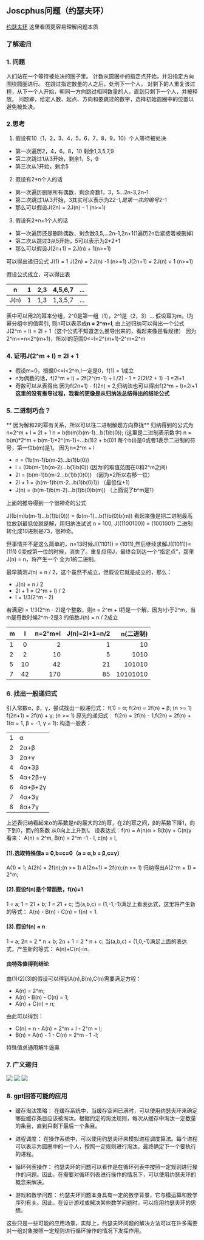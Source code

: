 ## Joscphus问题（约瑟夫环）
[约瑟夫环](https://zh.wikipedia.org/wiki/%E7%BA%A6%E7%91%9F%E5%A4%AB%E6%96%AF%E9%97%AE%E9%A2%98)
这里看图更容易理解问题本质
### 了解递归

### 1. 问题
人们站在一个等待被处决的圈子里。 计数从圆圈中的指定点开始，并沿指定方向围绕圆圈进行。 在跳过指定数量的人之后，处刑下一个人。 对剩下的人重复该过程，从下一个人开始，朝同一方向跳过相同数量的人，直到只剩下一个人，并被释放。
问题即，给定人数、起点、方向和要跳过的数字，选择初始圆圈中的位置以避免被处决。

### 2.思考
1. 假设有10（1，2，3，4，5，6，7，8，9，10）个人等待被处决
- 第一次遍历2，4，6，8，10 剩余1,3,5,7,9
- 第二次跳过1从3开始，剩余1，5，9
- 第三次从1开始，剩余5

2. 假设有2*n个人的话
- 第一次遍历删除所有偶数，剩余奇数1，3，5...2n-3,2n-1
- 第二次跳过1从3开始，3其实可以表示为2*2-1,是第一次的编号*2-1
- 那么可以假设J(2n) = 2J(n) - 1 (n>=1)

3. 假设有2*n+1个人的话
- 第一次遍历还是删除偶数，剩余数3,5,...2n-1,2n+1(1遍历2n后紧接着被删掉)
- 第二次从跳过3从5开始，5可以表示为2*2+1
- 那么可以假设J(2n+1) = 2J(n) + 1(n>=1)

可以得出递归公式
J(1) = 1
J(2n) = 2J(n) -1 (n>=1)
J(2n+1) = 2J(n) + 1 (n>=1)

假设公式成立，可以得出表

| n    | 1  | 2,3 | 4,5,6,7 | ... |
|------|:--:|----:|--------:|----:|
| J(n) | 1  | 1,3 | 1,3,5,7 | ... |

表中可以用2的幂来分组，2^0是第一组（1），2^1是（2，3）...
假设幂为m，l为幂分组中的值索引, 则n可以表示成**n = 2^m+l**,
由上述归纳可以得出一个公式J(2^m + l) = 2l + 1（这个公式不知道怎么推导出来的，看起来像是看规律）
因为2^m<=n<2^(m+1)，所以l的范围0<=l<2^(m+1)-2^m=2^m


### 4. 证明J(2^m + l) = 2l + 1
- 假设m=0，根据0<=l<2^m,l一定是0，f(1) = 1成立
- n为偶数的话，f(2^m + l) = 2f(2^(m-1) + l /2) - 1 = 2(2l/2 + 1) -1 =2l+1
- 奇数可以从表得出 因为f(2n+1) - f(2n) = 2,归纳法也可以得出f(2^m + l)=2l+1
**这里的没有推导过程，我看的更像是从归纳法总结得出的结论公式**


### 5. 二进制巧合？
** 因为解和2的幂有关系，所以可以往二进制解题方向靠拢**
归纳得到的公式为n=2^m + l = 2l + 1
n = b(b(m)b(m-1)...b(1)b(0)); (这里是二进制表示数字)
n = b(m)*2^m + b(m-1)*2^(m-1)+...b(1)2 + b(0)1
每个b(i)是0或者1表示二进制的符号，第一位b(m)是1。
因为n=2^m + l
- n = (1b(m-1)b(m-2)...b(1)b(0))
- l = (0b(m-1)b(m-2)...b(1)b(0)) (因为l的取值范围在0和2^m之间)
- 2l = (b(m-1)b(m-2...b(1)b(0)0)) （因为*2所以右移一位）
- 2l + 1 = (b(m-1)b(m-2...b(1)b(0)1)) （最低位+1）
- J(n) = (b(m-1)b(m-2)...b(1)b(0)b(m)) （上面说了b^m是1）

上面的推导得到一个很神奇的公式

J((b(m)b(m-1)...b(1)b(0))) = (b(m-1)...b(1)b(0)b(m))
看起来像是把二进制最高位放到最低位就是解，用归纳法试试
n = 100, J((1100100)) = (1001001) 二进制转化成10进制是73，很神奇。

但事情并不是这么简单的，n=13时候J((1101)) = (1011),然后继续求解J((1011))=(111)
0变成第一位的时候，消失了。重复应用J，最终会到达一个“指定点”，那里J(n) = n，将产生一个
全为1的二进制。

最早猜测J(n) = n / 2，这个虽然不成立，但假设它就是成立的，那么：
- J(n) = n / 2
- 2l + 1 = (2^m + l) / 2
- l = 1/3(2^m - 2)

若满足l = 1/3(2^m - 2)是个整数，则n = 2^m + l将是一个解，因为l小于2^m，当m是奇数时候2^m-2是3
的倍数J(n) = n / 2成立

| m | l  | n=2^m+l | J(n)=2l+1=n/2 |   n(二进制) |
|---|:--:|--------:|--------------:|---------:|
| 1 | 0  |       2 |             1 |       10 |
| 2 | 2  |      10 |             5 |     1010 |
| 5 | 10 |      42 |            21 |   101010 |
| 7 | 42 |     170 |            85 | 10101010 |


### 6. 找出一般递归式
引入常数α，β，γ，尝试找出一般递归式：
f(1) = α;
f(2n) = 2f(n) + β; (n >= 1)
f(2n+1) = 2f(n) + γ; (n >= 1)
原先的递归式： f(2n) = 2f(n) - 1,f(2n) = 2f(n) + 1(α = 1, β = -1, γ = 1):
构造一般表：

|   |         |
|---|:--------|
| 1 | α       |
| 2 | 2α+β    |
| 3 | 2α+γ    |
| 4 | 4α+3β   |
| 5 | 4α+2β+γ |
| 6 | 4α+β+2γ |
| 7 | 4α+3γ   |
| 8 | 8α+7γ   |

上述表归纳看起来α的系数是n的最大的2的幂，在2的幂之间，β的系数下降1，向下到0，而γ的系数
从0向上上升到l。
设表达式：f(n) = A(n)α + B(b)γ + C(n)γ
看来：
A(n) = 2^m,
B(n) = 2^m -1 - l,
c(n) = l,

#### (1).选取特殊值a = 0,b=c=0（a = α,b = β,c=γ）
A(1) = 1;
A(2n) = 2f(n);(n >= 1)
A(2n+1) = 2f(n);(n >= 1)
归纳得出A(2^m + 1) = 2^m;

#### (2).假设f(n)是个常函数，f(n)=1
1 = a;
1 = 2*1 + b;
1 = 2*1 + c;
当(a,b,c) = (1,-1,-1)满足上看表达式，这里将产生新的等式：
A(n) - B(n) - C(n) = f(n) = 1.

#### (3).假设f(n) = n
1 = a;
2n = 2 * n + b;
2n + 1 = 2 * n + c;
当(a,b,c) = (1,0,-1)满足上面的表达式，产生新的等式：
A(n)+C(n)=n.

#### 由特殊值得到结论
由(1)(2)(3)的假设可以得到A(n),B(n),C(n)需要满足方程：
- A(n) = 2^m;
- A(n) - B(n) - C(n) = 1;
- A(n) + C(n) = n;

由此可以得到：
- C(n) = n - A(n) = 2^m + l - 2^m = l;
- B(n) = A(n) - 1 - C(n) = 2^m - 1 -l;

特殊值求通用解牛逼奥


### 7. 广义递归
![](https://github.com/lsill/leetcode/blob/main/dfs_and_bfs/math/picture/j0.jpg)
![](https://github.com/lsill/leetcode/blob/main/dfs_and_bfs/math/picture/j1.jpg)
![](https://github.com/lsill/leetcode/blob/main/dfs_and_bfs/math/picture/j2.jpg)

### 8. gpt回答可能的应用
- 缓存淘汰策略：
在缓存系统中，当缓存空间已满时，可以使用约瑟夫环来确定哪些缓存条目应该被淘汰。根据约定的淘汰规则，每次从缓存中淘汰一定数量的条目，直到只剩下最后一个条目。

- 进程调度：
在操作系统中，可以使用约瑟夫环来模拟进程调度算法。每个进程可以表示为圆圈中的一个人，按照一定规则进行淘汰，最终确定下一个要执行的进程。

- 循环列表操作：
约瑟夫环的问题可以看作是在循环列表中按照一定规则进行操作的问题。因此，在需要对循环列表进行操作的情况下，可以使用约瑟夫环的概念来解决。

- 游戏和数学问题：
约瑟夫环问题本身具有一定的数学背景，它与模运算和数学序列有关。因此，在设计游戏或解决某些数学问题时，可以应用约瑟夫环的思想。


这些只是一些可能的应用场景，实际上，约瑟夫环问题的解决方法可以在许多需要对一组对象按照一定规则进行循环操作的情况下发挥作用。